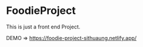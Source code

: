 # FoodieProject
This is just a front end Project.

DEMO => https://foodie-project-sithuaung.netlify.app/
